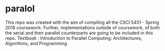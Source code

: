 # paralol
This repo was created with the aim of compiling all the CSCI 5451 - Spring 2018 coursework. Further, implementations outside of coursework, of both the serial and their parallel counterparts are going to be included in this repo.
Textbook : Introduction to Parallel Computing: Architectures, Algorithms, and Programming
